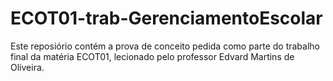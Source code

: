 # ECOT01-trab-GerenciamentoEscolar

Este reposiório contém a prova de conceito pedida como parte do trabalho final da matéria ECOT01, lecionado pelo professor Edvard Martins de Oliveira.
